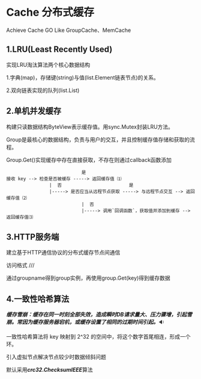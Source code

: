 # Cache 分布式缓存
Achieve Cache GO Like GroupCache、MemCache

## 1.LRU(Least Recently Used)

实现LRU淘汰算法两个核心数据结构

1.字典(map)，存储键(string)与值(list.Element链表节点)的关系。

2.双向链表实现的队列(list.List)

## 2.单机并发缓存

构建只读数据结构ByteView表示缓存值。用sync.Mutex封装LRU方法。

Group是最核心的数据结构，负责与用户的交互，并且控制缓存值存储和获取的流程。

Group.Get()实现缓存中存在直接获取，不存在则通过callback函数添加

```
                            是
接收 key --> 检查是否被缓存 -----> 返回缓存值 ⑴
                |  否                         是
                |-----> 是否应当从远程节点获取 -----> 与远程节点交互 --> 返回缓存值 ⑵
                            |  否
                            |-----> 调用`回调函数`，获取值并添加到缓存 --> 返回缓存值⑶
```

## 3.HTTP服务端

建立基于HTTP通信协议的分布式缓存节点间通信

访问格式 /<basepath>/<groupname>/<key>

通过groupname得到group实例，再使用group.Get(key)得到缓存数据

## 4.一致性哈希算法

***缓存雪崩：缓存在同一时刻全部失效，造成瞬时DB请求量大、压力骤增，引起雪崩。常因为缓存服务器宕机，或缓存设置了相同的过期时间引起。***:sound:

一致性哈希算法将 key 映射到 2^32 的空间中，将这个数字首尾相连，形成一个环。

引入虚拟节点解决节点较少时数据倾斜问题

默认采用***crc32.ChecksumIEEE***算法

